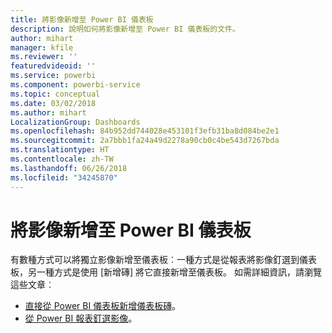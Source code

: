 ```yaml
---
title: 將影像新增至 Power BI 儀表板
description: 說明如何將影像新增至 Power BI 儀表板的文件。
author: mihart
manager: kfile
ms.reviewer: ''
featuredvideoid: ''
ms.service: powerbi
ms.component: powerbi-service
ms.topic: conceptual
ms.date: 03/02/2018
ms.author: mihart
LocalizationGroup: Dashboards
ms.openlocfilehash: 84b952dd744028e453101f3efb31ba8d084be2e1
ms.sourcegitcommit: 2a7bbb1fa24a49d2278a90cb0c4be543d7267bda
ms.translationtype: HT
ms.contentlocale: zh-TW
ms.lasthandoff: 06/26/2018
ms.locfileid: "34245870"
---
```

# <a name="add-an-image-to-a-power-bi-dashboard"></a>將影像新增至 Power BI 儀表板
有數種方式可以將獨立影像新增至儀表板︰一種方式是從報表將影像釘選到儀表板，另一種方式是使用 [新增磚] 將它直接新增至儀表板。  如需詳細資訊，請瀏覽這些文章︰

* [直接從 Power BI 儀表板新增儀表板磚](service-dashboard-add-widget.md)。
* [從 Power BI 報表釘選影像](service-dashboard-pin-tile-from-report.md)。


